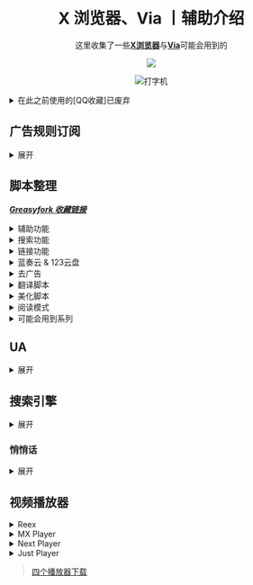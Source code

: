 <div align="center">

# X 浏览器、Via 丨辅助介绍

这里收集了一些[**X浏览器**](https://www.xbext.com/)与[**Via**](https://viayoo.com/)可能会用到的

<!-- -->
![](https://moe-counter.glitch.me/get/@daidai0912?theme=rule34)

![打字机](https://cdn.jsdelivr.net/gh/Daidai0912/Dai_dai@master/picture/呆呆.svg)
<!-- -->
</div>

[lanzou]: https://cdn.jsdelivr.net/gh/Daidai0912/Dai_dai@master/picture/lanzou.png
[123pan]: https://cdn.jsdelivr.net/gh/Daidai0912/Dai_dai@master/picture/123.png
[github]: https://cdn.jsdelivr.net/gh/Daidai0912/Dai_dai@master/picture/github.png
[gitee]: https://cdn.jsdelivr.net/gh/Daidai0912/Dai_dai@master/picture/gitee.png

<details>
  <summary>在此之前使用的[QQ收藏]已废弃</summary>

  ### [QQ收藏](https://sharechain.qq.com/a5a372bae6710cac84a1554022378a57)

  >1. [广告拦截 规则链接](https://sharechain.qq.com/e285d2e8a19bd1a23c83854cf2a2d635)
  >
  >2-10. [油猴脚本](https://sharechain.qq.com/e00299f56e45d6b88c7adb7590b2b5cf)
  >
  >11. [UA](https://sharechain.qq.com/28387ea1c3f830bd7eb54f682da77555)
  >
  >12. [搜索引擎](https://sharechain.qq.com/d12dde407b967a216288ac617b1ce357)
  >
  >13. [仅供学习丨𝗫/𝑉𝑖𝑎去白名单版本](https://sharechain.qq.com/b0289cc3828734d4578da4e1761b3c2f)
  >
  >14. [推荐视频播放器](https://sharechain.qq.com/91331525df07ff61d051cfafa4ef89ab)
</details>

## 广告规则订阅
<details>
  <summary> 展开 </summary>

  个人推荐：`ABP Merge Rules`(或:`AdRules AdBlock List 精简版`) + `乘风 视频规则` + `去除APP下载提示` + `Ad-J`

  * [AdRules AdBlock List 精简版](https://bitbucket.org/hacamer/adrules/raw/main/adblock_lite.txt)
  *(3w+丨在中国地区屏蔽广告的列表)*  <sup>[主页](https://github.com/Cats-Team/AdRules)
  * [AdRulesAdBlock List](https://bitbucket.org/hacamer/adrules/raw/main/adblock.txt)
  *(16w+丨包含 '精简版'，在中国地区屏蔽广告的列表)*  <sup>[主页](https://github.com/Cats-Team/AdRules)
  * [乘风广告规则](https://cdn.jsdelivr.net/gh/xinggsf/Adblock-Plus-Rule@master/rule.txt)
  *(1000+丨可能有点误杀....)*  <sup>[主页](https://github.com/xinggsf/Adblock-Plus-Rule)
  * [乘风视频规则](https://cdn.jsdelivr.net/gh/xinggsf/Adblock-Plus-Rule@master/mv.txt)
  *(200 丨如名, 专针对视频网站作出的规则)*  <sup>[主页](https://github.com/xinggsf/Adblock-Plus-Rule)
  * [ABPMerge Rules](https://gitea.com/lemon399/AdRules/raw/branch/main/abpmerge.txt)
  *(5w+丨广告拦截规则合并)*  <sup>[主页](https://github.com/damengzhu/abpmerge)
  * [去除 APP 下载提示](https://cdn.jsdelivr.net/gh/Noyllopa/NoAppDownload@master/NoAppDownload.txt)
  *(1000+丨去 APP 下载提示规则)*  <sup>[主页](https://github.com/Noyllopa/NoAppDownload)
  * [Ad-J](https://gcore.jsdelivr.net/gh/jk278/Ad-J/Ad-J.txt)
  *(300+丨 jk278 的自用移动端去广告规则, 常用网站精选)*  <sup>[主页](https://github.com/jk278/Ad-J/blob)
<div align="center">
  <p><sub> X浏览器导入方式 </sub></p>
  <sup> 设置 » 广告拦截 » 规则文件 » (右上角) 导入 » 从网址导入 » (填写该链接后) 点击导入 </div>

  ![X 浏览器](https://cdn.jsdelivr.net/gh/Daidai0912/Dai_dai@master/picture/X浏览器规则文件_压缩.webp)

<div align="center">
  <p><sub> Via导入方式 </sub></p>
  <sup> 设置 » 通用 » 广告拦截 » 规则订阅 » (右上角)+号 » (填写该链接后) 确定 » 勾选规则 » (右上角) 更新 </div>

  ![Via](https://cdn.jsdelivr.net/gh/Daidai0912/Dai_dai@master/picture/via规则订阅_压缩.webp)

</details>

## 脚本整理
 ***[Greasyfork 收藏链接](https://greasyfork.org/zh-CN/scripts?set=589091)***
 <details>
  <summary> 辅助功能 </summary>

  `更多详细请看脚本作者介绍和脚本具体功能`

1.[屏幕边缘下拉刷新](https://greasyfork.org/scripts/462927)

  - 脚本内可修改下拉距离

  - 记得关闭𝗫浏览器自带的下拉刷新：手势设置中 
<hr>

2.𝐛𝐢𝐥𝐢𝐛𝐢𝐥𝐢不打开𝐀𝐏𝐏,网页直接看推荐内容 

  - [完全自动播放,但声音需要手动点击右下角音量开启](https://greasyfork.org/scripts/468246)`推荐`

  - [只需要点击一次弹窗即可播放](https://greasyfork.org/scripts/454669)

  - [需要手动确认点击跳转,手动关闭弹窗等](https://greasyfork.org/scripts/458276)
<hr>

3.[CSDN直接复制](https://greasyfork.org/scripts/458601)

 - 自动展开全部内容，免登录复制，去除广告，增加搜索框
<hr>

4.[移动端 百度系优化](https://greasyfork.org/scripts/418349)

  - 贴吧直接看评论.....等

  - 百度搜索“禁止自动播放视频”,去广告
<hr>

5.[东方永动机(支持𝟗𝟎%网站自动翻页,拼接下一页)](https://greasyfork.org/scripts/438684)

  - 安装脚本后请打开[配置文件](https://hoothin.github.io/UserScripts/Pagetual)设置(可能需要梯子)
<hr>

6.[在右侧增加滚动条](https://greasyfork.org/scripts/465037)

  - X 浏览器自带`无法关闭`

  - Via自带`通用>操作设定 关闭`
<hr>

7.[简繁自由切换](https://greasyfork.org/scripts/24300)

  - 自动将网页文字转换为 简体/繁体

  - 安装脚本后刷新页面,设置页面就出现了 
<hr>

8.快捷回到顶部/底部 

  - [点击置顶(长按置底)](https://greasyfork.org/scripts/462920)

  - 在页面最下方中心位置生成一个向上的箭头按钮,长按可回到底部(有动画效果)

  - [滚动到顶部或底部按钮](https://greasyfork.org/scripts/461172)

  - 在网页右下角(脚本内可修改位置)添加一个“顶部”的文字按钮,根据下滑改变为“顶部”(红色)与“底部”(蓝色),(无动画,瞬间置顶)
<hr>

9.[切换标题显示](https://greasyfork.org/scripts/480019)

  - 脚本菜单切换,可像𝑉𝑖𝑎一样在地址栏切换显示: 地址/域名/标题

  - Via自带,X浏览器使用 
<hr>

10.[网页加速器](https://www.youxiaohou.com/tool/install-instantpage.html)

  - 加速你打开链接的速度 
<hr>

11.记录页面位置 

  - [记录页面滚动](https://greasyfork.org/scripts/483745) 酷安[@耗子Sky](https://www.coolapk.com/u/1166187)

  - [我看到哪里啦?!](https://greasyfork.org/scripts/393042)

  - 让页面重新滚到上次阅读的位置 
<hr>

12.Github汉化 

  - [GitHub中文化插件](https://greasyfork.org/scripts/435208)`推荐`

  - [GitHub汉化插件](https://greasyfork.org/scripts/407485)
<hr>

13.[以图搜图](https://greasyfork.org/scripts/480713)

  - 工具栏打开“以图搜图”,然后直接点击图片即可

  - 𝑉𝑖𝑎自带,𝗫浏览器推荐用 
<hr>

14.[防止未经授权的自动复制](https://greasyfork.org/scripts/461625)

  - 只允许网页长按复制内容,防止一些毒瘤网站自动往剪贴板写入内容 
<hr>

15.[Mactype助手](https://greasyfork.org/scripts/436451)

  - 可以让浏览器文字拥有媲美MacOS系统字体渲染效果,可以无缝调节网页上文字的粗细 
<hr>

16.[空格之神](https://greasyfork.org/scripts/444252)

  - 当网页的内容为中英文混排的情况下,本脚本会在中英文之间插入一个空格!
<hr>

17.[YouTubo画质更改按钮(移动/桌面)](https://greasyfork.org/scripts/477219)

  - 在视频下方添加画质更改按钮,方便一键切换
<img width="200%" src="https://shp.qpic.cn/collector/3042839226/41227680-93bb-4d63-af82-f9845c8bf099/0" /><br/>
</details>

<details>
  <summary> 搜索功能 </summary>

   `在各大搜索引擎顶部展示快捷其他搜索引擎, 快捷切换`

1.[聚合搜索引擎切换](https://greasyfork.org/scripts/462130)`推荐`

  - 在屏幕最上方有一排引擎供快捷切换,展开后支持快捷搜索其他网站

  - 脚本内修改简单
<hr>

2.[all-search全搜,搜索引擎快捷跳转,支持任意网站展示](https://greasyfork.org/scripts/397993)

  - 脚本是有完整的设置页面

  - 观感舒服,操作华丽,修改复杂
<hr>

3.[一键切换搜索](https://greasyfork.org/scripts/476606)

  - 在屏幕左侧中心偏上有较小的侧边栏

  - 不影响观感和操作,脚本内修改简单
<hr>

4.[搜索引擎切换器2(侧栏版)](https://greasyfork.org/zh-CN/scripts/489235)

  - 在屏幕左侧中心有较小的侧边栏,点击可展开

  - 不影响观感和操作,脚本内修改简单
<img width="200%" src="https://shp.qpic.cn/collector/3042839226/41227680-93bb-4d63-af82-f9845c8bf099/0" /><br/>
</details>

<details>
  <summary> 链接功能 </summary>

  `将网页的文本转为超链接,又或者是自动跳转重定向...`

1.[External Link Auto Redirect(Direct Link) --- 外部链接自动重定向](https://greasyfork.org/zh-CN/scripts/462796)

  - 单击包含重定向URL的链接时,直接重定向到真实URL

  - 通用规则,无需自行添加(但有小部分按钮误杀,点击无效果)
<hr>

2.[redirect外链跳转](https://greasyfork.org/scripts/416338)

  - 酷安,贴吧,知乎一系列.的外部链接,自动跳转,规则简单
<hr>

3.[anti-redirect --- 反重定向](https://greasyfork.org/scripts/11915)

  - 去除各搜索引擎/常用网站的重定向
<hr>

4.[链接助手](https://greasyfork.org/scripts/464541)

  - 可对单个网站自定义链接规则在新标签页中打开

  - 文本链接转为超链接...等
<hr>

5.让网页中的文字链接变为可点击

  - [Linkify Plus Plus](https://greasyfork.org/scripts/4255)`推荐`

  - [Text To link](https://mirror.ghproxy.com/https://raw.githubusercontent.com/lkytal/GM/master/linkMix.user.js)

  - [测试链接是否可直接点击的网址](https://rawgit.com/eight04/linkify-plus-plus/master/demo/demo.html)
<hr>

6.[链接地址洗白白](https://greasyfork.org/scripts/373270)

  - 把链接地址缩减至最短可用状态,并复制到剪切板

  - 在网页底部中间,有一个按钮,用来呼出面板
<img width="200%" src="https://shp.qpic.cn/collector/3042839226/41227680-93bb-4d63-af82-f9845c8bf099/0" /><br/>
</details>

<details>
  <summary> 蓝奏云 & 123云盘 </summary>

  `结果还是专门为蓝奏云和123整了个分类....`

1.[蓝奏云重定向+记住密码](https://greasyfork.org/zh-CN/scripts/488847)

  - 将所有蓝奏云链接重定向至同一蓝奏云网站

  - 自动记住并填写过密码的蓝奏云链接(脚本菜单可查看或管理)

  - 绕过下载APK提示"请先开通会员"

  - 自动下载文件

---

2.[蓝奏云自动点击下载，直接下载 apk 文件，记住分享密码自动填写](https://greasyfork.org/zh-CN/scripts/489281)

  - 如名，与[蓝奏云重定向+记住密码](https://greasyfork.org/zh-CN/scripts/488847)择其一即可

---

3.[123盘自动填写提取码](https://greasyfork.org/zh-CN/scripts/489660)

  - 自动提取123云盘分享链接的提取码,并进行填写

  - 测试链接：
    - [https://www.123pan.com/s/YHGHjv-bUJC密码rAj2](https://www.123pan.com/s/YHGHjv-bUJC密码rAj2)
    - https://www.123pan.com/s/YHGHjv-bUJC?pwd=rAj2

  - 修改自[cccc-l佬](https://greasyfork.org/zh-CN/users/1243513-cccc-l)的 [123网盘自动填写提取码-关闭广告](https://greasyfork.org/zh-CN/scripts/484314)与[123网盘复制分享链接时带pwd=提取码](https://greasyfork.org/zh-CN/scripts/484313)
<img width="200%" src="https://shp.qpic.cn/collector/3042839226/41227680-93bb-4d63-af82-f9845c8bf099/0" /><br/>
</details>

<details>
  <summary> 去广告 </summary>

  `字面意思`

1.[搜索引擎去广告](https://greasyfork.org/scripts/437351)

  - 谷歌百度搜狗神马必应头条搜索去广告
<hr>

2.[YouTube去广告](https://greasyfork.org/scripts/459541)

  - 这是一个去除YouTube广告的脚本，轻量且高效，它能丝滑的去除界面广告和视频广告，包括6s广告。
<hr>

3.[123云盘去广告](https://greasyfork.org/zh-CN/scripts/489252)

  - 123网盘去广告,并将下载文件按钮移动到底部
<img width="200%" src="https://shp.qpic.cn/collector/3042839226/41227680-93bb-4d63-af82-f9845c8bf099/0" /><br/>
</details>

<details>
  <summary> 翻译脚本 </summary>

  `翻译网页内容的脚本，除第4个与第5个,其他均可在Github上运行`

1.[Immersive-translate --- 沉浸式翻译](https://download.immersivetranslate.com/immersive-translate.user.js)`商业化,不开源`

  - 可“显示原文(双显)”和“隐藏原文(仅显示译文)”

  - [历史版本](https://github.com/immersive-translate/immersive-translate/releases)
<hr>

2.[网页中英双显互译(其他语言也可以翻译)](https://greasyfork.org/scripts/469073)`推荐,开源`

  - 可“显示原文(双显)”和“隐藏原文(仅显示译文)”
<hr>

3.[KISS Translator --- 亲吻翻译](https://greasyfork.org/scripts/472840)

  - 只有“显示原文(双显)”
<hr>

4.[网页翻译](https://greasyfork.org/zh-CN/scripts/398746)`不可在Gayhub等网站运行`

  - 给每个非中文的网页右下角（可以调整到左下角）添加一个 google 翻译图标, 直接调用 Google 的翻译接口对非中文网页进行翻译

  - 需要外网环境

5.[YanDex翻译](https://greasyfork.org/zh-CN/scripts/490152)`不可在Gayhub等网站运行`

  - 使用 Yandex Translate API 对网页进行翻译
<img width="200%" src="https://shp.qpic.cn/collector/3042839226/41227680-93bb-4d63-af82-f9845c8bf099/0" /><br/>
</details>

<details>
  <summary> 美化脚本 </summary>

  `美化网页的脚本，非常不推荐全部开启`

1.[护眼模式](https://greasyfork.org/scripts/460539)

  - 更改页面背景颜色

  - 需要更改为其他颜色请在脚本内找出“#C7EDCC”并修改
<hr>

2.点击页面特效

  - [点击时显示文字(可自定义文字)](https://greasyfork.org/scripts/371892)

  - [点击时显示爱心特效](https://greasyfork.org/scripts/482951)

  - [点击时显示波纹特效(可更改大小,颜色,数量)](https://greasyfork.org/scripts/482952)
<hr>

3.[滑动时显示星星特效拖尾](https://greasyfork.org/scripts/454845)
<hr>

4.[网页全屏飘落樱花特效](https://greasyfork.org/scripts/420792)
<hr>

5.[网页页面样式美化](https://greasyfork.org/zh-CN/scripts/489386)

  - 指向文字加粗, 指向图片发光, 指向图片放大动画, 输入框美化...等
<hr>

6.[网页看板娘](https://greasyfork.org/scripts/483088)

  - 在网页左下角添加一个二次元板娘,部分参数脚本内可改
<hr>

7.美化Greasyfork

  - [Greasyfork Beautify](https://greasyfork.org/scripts/446849)
    - 优化导航栏样式/脚本列表改为卡片布局/代码高亮(atom-one-dark+vscode风格)等...

  - [Greasy Fork Theme Engine \[BETA\]](https://greasyfork.org/scripts/476333)
    - 时尚的 GeasyFork 重新设计
<hr>

8.[Google Card-Style UI --- Google Card 样式的界面](https://greasyfork.org/scripts/18510)

  - 优化 Google 搜索引擎的 UI
<hr>

9.[高级定制网页护眼模式](https://greasyfork.org/scripts/485513)
<img width="200%" src="https://shp.qpic.cn/collector/3042839226/41227680-93bb-4d63-af82-f9845c8bf099/0" /><br/>
</details>

<details>
  <summary> 阅读模式 </summary>

  `阅读小说,美化排版,懂得都懂`

1.[通用阅读器](https://greasyfork.org/scripts/377230)
<hr>

2.[Circle阅读助手脚本版](https://greasyfork.org/scripts/440132)
<img width="200%" src="https://shp.qpic.cn/collector/3042839226/41227680-93bb-4d63-af82-f9845c8bf099/0" /><br/>
</details>
 
<details>
  <summary> 可能会用到系列 </summary>

  `可能会用到，但很少有'用武之地'`

1.[网页调试](https://greasyfork.org/scripts/475228)
<hr>

2.[手机浏览器触摸手势](https://greasyfork.org/scripts/375806)

  - 支持在文字、图片、视频上分类,通过你的“滑动手势”进行“执行代码”或“搜图”,可自定义
<hr>

3.[俺的手机视频脚本](https://greasyfork.org/scripts/456542)

  - 长按视频倍速播放

  - 需要更全的播放器手势？嗅探媒体资源然后调用播放器(查看下方播放器分类)
<hr>

4.[Picviewer CE+ --- 图片查看器 CE+](https://greasyfork.org/scripts/24204)

  - 以各种姿势爬取网站图片, 大小、尺寸等分类明确

  - 支持各种姿势批量下载, 搜图等.....
<img width="200%" src="https://shp.qpic.cn/collector/3042839226/41227680-93bb-4d63-af82-f9845c8bf099/0" /><br/>
</details>

## UA
<details>
  <summary> 展开 </summary>
  
* 百度：简单搜索
`可去除百度搜索引擎的自动播放视频，以及广告标签内容`
> 旧版 - SearchCraft/2.8.2
```
Mozilla/5.0 (Linux; Android 12; splash water mobile phone) AppleWebKit/537.36 (KHTML, like Gecko) Chrome/108.0.0.0 Mobile Safari/537.36 SearchCraft/2.8.2
```
> 新版 - ChatSearch/1.0 SearchCraft/5.7.0.5
>
> 有AI回答
```
Mozilla/5.0 (Linux; Android 10; K) AppleWebKit/537.36 (KHTML, like Gecko) Chrome/120.0.0.0 Mobile Safari/537.36 SearchCraft/3.10.1 ChatSearch/1.0 SearchCraft/5.7.0.5 (Baidu; P1 10)
```
<hr>

* 无追：简单搜索
`去除无追搜索的广告`
```
Mozilla/5.0 (Linux; Android 11 ) AppleWebKit/537.36 (KHTML, like Gecko) Mobile WuZhui/1.6.0
```
<hr>

* 简单搜索 + 塞班
`去除百度搜索的自动播放、部分其他网站广告`
```
Mozilla/5.0 (Linux; SymbianOS/9.4) AppleWebKit/537.36 (KHTML, like Gecko) Chrome/99.0.4844.88 Mobile Safari/537.36 SearchCraft/2.8.2
```
</details>

## 搜索引擎
<details>
  <summary> 展开 </summary>

  * F搜 `(时常假死)`
    ```
     https://fsoufsou.com/search?tbn=all&q=
    ```

  * 无追
    ```
     https://www.wuzhuiso.com/s?q=
    ```

  * SearXNG
    ```
    https://searx.si/search?q=
    ```

  * 秘塔 AI搜索
    ```
    https://metaso.cn/?q=
    ```

  * Perplexity AI搜索
    ```
    https://www.perplexity.ai/?q=
    ```

  * iAsk AI搜索
    ```
    https://iask.ai/?q=
    ```
</details>

### 悄悄话

<details>
  <summary> 展开 </summary>
  
  `自用,若用于其他用途自行承担责任`
<details>
  <summary> 𝗫浏览器 - 去白名单 </summary>

- 蓝奏云有文件说明,123云盘不能添加说明
  
- 去除白名单限制

- 和原版共存, 不影响原版

- 修改图标(下图)

![X浏览器](http://shp.qpic.cn/collector/3042839226/08bbb56a-354c-46f2-b3fc-4e920c80950e/0)

* 𝗫浏览器去限制-共存

| 蓝奏云<sub>`密码：12`</sub> | 123盘 |
| :---: | :---: |
| [![蓝奏云(密码：12)][lanzou]](https://www.lanzn.com/b01rkkbpa) | [![123云盘(无密码)][123pan]](https://www.123pan.com/s/YHGHjv-2XaC) |
</details>

<details>
  <summary> 𝑉𝑖𝑎 - 去白名单 </summary>

- 蓝奏云有文件说明,123云盘不能添加说明
  
- 去除白名单限制

- 和原版共存, 不影响原版(123云盘保留了原版包名,详看下文)

- 修改图标(下图)

![Via](http://shp.qpic.cn/collector/3042839226/38a21a30-33ed-477b-b136-1a99c5ac2800/0)

* 𝑉𝑖𝑎去限制-共存

| 蓝奏云<sub>`密码：12`</sub> | 123盘 |
| :---: | :---: |
[![蓝奏云(密码：12)][lanzou]](https://www.lanzn.com/b01rcpjv) | [![123云盘(无密码)][123pan]](https://www.123pan.com/s/YHGHjv-XXaC) |
* 𝑉𝑖𝑎去限制-原包名

> 因修改包名 (与原版共存不得不修改) 而导致𝑉𝑖𝑎在桌面长按图标的功能会提示“未安装该应用”
> 
> 原版与该版本只可存在一个, 并且需要卸载原版才可以安装该版本
> 
> 使用 MT 管理器 V1 + V2 的签名, 后续可自己使用 MT 管理器修改原版安装包任意内容以达到不卸载更新
> 
> 他人使用 MT 管理器签名修改的版本也同样可不卸载安装

| 123盘 |
| :---: |
| [![123云盘(无密码)][123pan]](https://www.123pan.com/s/YHGHjv-0RaC) |

  <img width="200%" src="https://shp.qpic.cn/collector/3042839226/41227680-93bb-4d63-af82-f9845c8bf099/0" /><br/>
  <details>
    <summary> 𝑉𝑖𝑎_图标包 </summary>
  
  > 因为我懒,就不去收集别人的图标包了,这里分享一个我自己的(他们说有种'杂乱的美')

<picture>
  <source media="(prefers-color-scheme: dark)" srcset="https://cdn.jsdelivr.net/gh/Daidai0912/Dai_dai@master/picture/图标包_dark.webp">
  <source media="(prefers-color-scheme: light)" srcset="https://cdn.jsdelivr.net/gh/Daidai0912/Dai_dai@master/picture/图标包.webp">
  <img alt="Via图标包" src="https://cdn.jsdelivr.net/gh/Daidai0912/Dai_dai@master/picture/图标包.webp">
</picture>

| 蓝奏云<sub>`密码：12`</sub> | 123盘 |
| :---: | :---: |
[![蓝奏云(密码：12)][lanzou]](https://www.lanzn.com/b01rgnvgf) | [![123云盘(无密码)][123pan]](https://www.123pan.com/s/YHGHjv-u1aC) |
  </details>

</details>
<details>
  <summary> 雨见/可拓·Xiu/嗅觉 - 去白名单 </summary>

  - 注：并不共存,你可以：
    - [NP管理器(3.0.62)以下版本]进行APK共存(3.0.62以上有广告、收费。3.0.62记得关闭网络权限)
    - [MT管理器(需要会员)]进行APK共存
    - [Apktool M(免费)]的快速编辑进行修改包名

| 蓝奏云<sub>`密码：12`</sub> | 123盘 |
| :---: | :---: |
[![蓝奏云(密码：12)][lanzou]](https://zhizhangyi.lanzout.com/b01s59nif) | [![123云盘(无密码)][123pan]](https://www.123pan.com/s/YHGHjv-9qJC.html) |

</details>
</details>

## 视频播放器
<details>
  <summary> Reex </summary>
  <br>
  
  ![Reex](https://cdn.jsdelivr.net/gh/Daidai0912/Dai_dai@master/picture/reex.jpg)

  > 长按倍速, 双击两侧快进, 双击中心暂停。支持长按倍速、快进秒数设置。支持关闭单个手势。拥有播放历史, 支持挂载 WebDav

| 蓝奏云<sub>`密码：qazw`</sub> | Gitee |
| :---: | :---: |
| [![蓝奏云(密码：qazw)][lanzou]](https://www.lanzn.com/b01np165c) | [![Reex - Gitee下载地址][gitee]](https://gitee.com/lntls/reex/releases)

<img width="200%" src="https://shp.qpic.cn/collector/3042839226/41227680-93bb-4d63-af82-f9845c8bf099/0" /><br/>
</details>

<details>
  <summary> MX Player </summary>
  <br>
  
  ![MX](https://cdn.jsdelivr.net/gh/Daidai0912/Dai_dai@master/picture/mx%20player.jpg)

  > MX Player(MX播放器专业版）：已解锁付费。新版已支持所有手势功能，长按倍速、双击快进快退.... 解码强大，非常推荐。

| 123盘 |
| :---: |
| [![123云盘(无密码)][123pan]](https://www.123pan.com/s/YHGHjv-bNJC.html) |

<img width="200%" src="https://shp.qpic.cn/collector/3042839226/41227680-93bb-4d63-af82-f9845c8bf099/0" /><br/>
</details>

<details>
  <summary> Next Player </summary>
  <br>
  
  ![Next Player](https://cdn.jsdelivr.net/gh/Daidai0912/Dai_dai@master/picture/next%20player.jpg)

  > 与 Reex 大致相同，手势全部支持，但不支持mpv语法，不支持挂载WebDav

| Github开源地址 |
| :---: |
| [![Github开源地址][github]](https://github.com/anilbeesetti/nextplayer/releases) |

  > 如果你并不知道该使用 v7a 还是 v8a，请使用 universal 版本

<img width="200%" src="https://shp.qpic.cn/collector/3042839226/41227680-93bb-4d63-af82-f9845c8bf099/0" /><br/>
</details>

<details>
  <summary> Just Player </summary>
  <br>
  
  ![Just Player](https://cdn.jsdelivr.net/gh/Daidai0912/Dai_dai@master/picture/just%20player.jpg)

  > 不支持长按倍速，可双击两侧进行快进快退。纯纯一个使用 APP 调用的播放器, 软件本身没有界面, 打开就是播放视频 (上次调用的视频), 点击文件夹选择视频, 长按文件夹选择字幕。长按齿轮进入设置。该软件没有播放历史。

| Github开源地址 |
| :---: |
| [![Github开源地址][github]](https://github.com/moneytoo/Player/releases) |

<img width="200%" src="https://shp.qpic.cn/collector/3042839226/41227680-93bb-4d63-af82-f9845c8bf099/0" /><br/>
</details>

> [四个播放器下载](https://www.123pan.com/s/YHGHjv-yRaC)
